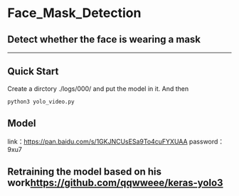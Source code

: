 # Face_Mask_Detection
## Detect whether the face is wearing a mask
--------------------------------------------
## Quick Start
Create a dirctory ./logs/000/ and put the model in it.
And then

    python3 yolo_video.py

## Model
link：https://pan.baidu.com/s/1GKJNCUsESa9To4cuFYXUAA 
password：9xu7

## Retraining the model based on his work<https://github.com/qqwweee/keras-yolo3>
